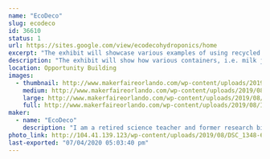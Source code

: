 ```yaml
---
name: "EcoDeco"
slug: ecodeco
id: 36610
status: 1
url: https://sites.google.com/view/ecodecohydroponics/home
excerpt: "The exhibit will showcase various examples of using recycled containers for set and forget hydroponics."
description: "The exhibit will show how various containers, i.e. milk jugs, food delivery trays, storage boxes, can be used as growth containers for set and forget hydroponics. Additionally some containers are decoupaged with recycled materials as a means to add an artistic touch to a patio setting. The intent is to show how anyone, regardless of whether one lives in a house or an apartment, can grow their own food."
location: Opportunity Building
images:
  - thumbnail: http://www.makerfaireorlando.com/wp-content/uploads/2019/08/IMG_2642.jpg
    medium: http://www.makerfaireorlando.com/wp-content/uploads/2019/08/IMG_2642.jpg
    large: http://www.makerfaireorlando.com/wp-content/uploads/2019/08/IMG_2642.jpg
    full: http://www.makerfaireorlando.com/wp-content/uploads/2019/08/IMG_2642.jpg
maker:
  - name: "EcoDeco"
    description: "I am a retired science teacher and former research biologist. In my retirement, I have explored a number of interests, gardening being one of them. In 2013, I became a master gardener for Seminole county. I have been involved in a variety of projects and one of my favorites is \"set and forget\" hydroponics. With this interest and my passion for promoting recycling, I have put a different spin on the method in an attempt to make it visually appealing and practical for anyone to grow their own food. "
photo_link: http://104.41.139.123/wp-content/uploads/2019/08/DSC_1348-683x1024.jpg
last-exported: "07/04/2020 05:03:40 pm"
---
```

